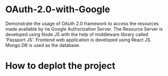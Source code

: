 # OAuth-2.0-with-Google
Demonstrate the usage of OAuth 2.0 framework to access the resources made available by he Google Authorization Server. The Resource Server is developed using Node JS with the help of middleware library called 'Passport JS'. Frontend web application is developed using React JS. Mongo DB is used as the database.

# How to deplot the project
